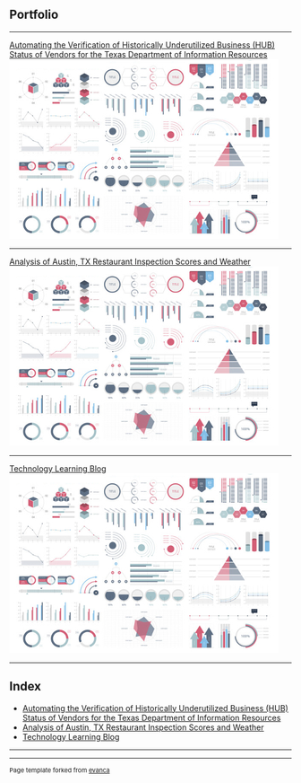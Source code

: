 ## Portfolio

---

[Automating the Verification of Historically Underutilized Business (HUB) Status of Vendors for the Texas Department of Information Resources](/capstone)
<img src="images/dummy_thumbnail.jpg?raw=true"/>

---
[Analysis of Austin, TX Restaurant Inspection Scores and Weather](https://github.com/mcslovenski/wrangling-project)
<img src="images/dummy_thumbnail.jpg?raw=true"/>

---
[Technology Learning Blog](https://github.com/mcslovenski/learning-blog)
<img src="images/dummy_thumbnail.jpg?raw=true"/>

---

## Index

- [Automating the Verification of Historically Underutilized Business (HUB) Status of Vendors for the Texas Department of Information Resources](http://example.com/)
- [Analysis of Austin, TX Restaurant Inspection Scores and Weather](https://github.com/mcslovenski/wrangling-project)
- [Technology Learning Blog](https://github.com/mcslovenski/learning-blog)

---




---
<p style="font-size:11px">Page template forked from <a href="https://github.com/evanca/quick-portfolio">evanca</a></p>
<!-- Remove above link if you don't want to attibute -->
